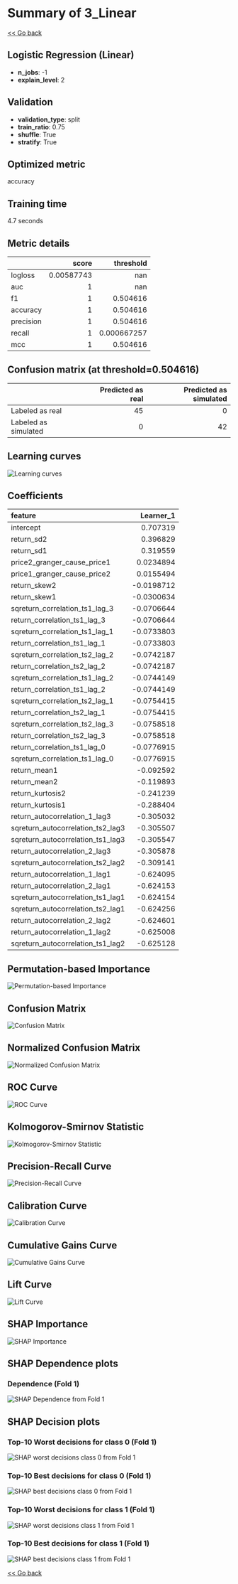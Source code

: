 # Summary of 3_Linear

[<< Go back](../README.md)


## Logistic Regression (Linear)
- **n_jobs**: -1
- **explain_level**: 2

## Validation
 - **validation_type**: split
 - **train_ratio**: 0.75
 - **shuffle**: True
 - **stratify**: True

## Optimized metric
accuracy

## Training time

4.7 seconds

## Metric details
|           |      score |     threshold |
|:----------|-----------:|--------------:|
| logloss   | 0.00587743 | nan           |
| auc       | 1          | nan           |
| f1        | 1          |   0.504616    |
| accuracy  | 1          |   0.504616    |
| precision | 1          |   0.504616    |
| recall    | 1          |   0.000667257 |
| mcc       | 1          |   0.504616    |


## Confusion matrix (at threshold=0.504616)
|                      |   Predicted as real |   Predicted as simulated |
|:---------------------|--------------------:|-------------------------:|
| Labeled as real      |                  45 |                        0 |
| Labeled as simulated |                   0 |                       42 |

## Learning curves
![Learning curves](learning_curves.png)

## Coefficients
| feature                           |   Learner_1 |
|:----------------------------------|------------:|
| intercept                         |   0.707319  |
| return_sd2                        |   0.396829  |
| return_sd1                        |   0.319559  |
| price2_granger_cause_price1       |   0.0234894 |
| price1_granger_cause_price2       |   0.0155494 |
| return_skew2                      |  -0.0198712 |
| return_skew1                      |  -0.0300634 |
| sqreturn_correlation_ts1_lag_3    |  -0.0706644 |
| return_correlation_ts1_lag_3      |  -0.0706644 |
| sqreturn_correlation_ts1_lag_1    |  -0.0733803 |
| return_correlation_ts1_lag_1      |  -0.0733803 |
| sqreturn_correlation_ts2_lag_2    |  -0.0742187 |
| return_correlation_ts2_lag_2      |  -0.0742187 |
| sqreturn_correlation_ts1_lag_2    |  -0.0744149 |
| return_correlation_ts1_lag_2      |  -0.0744149 |
| sqreturn_correlation_ts2_lag_1    |  -0.0754415 |
| return_correlation_ts2_lag_1      |  -0.0754415 |
| sqreturn_correlation_ts2_lag_3    |  -0.0758518 |
| return_correlation_ts2_lag_3      |  -0.0758518 |
| return_correlation_ts1_lag_0      |  -0.0776915 |
| sqreturn_correlation_ts1_lag_0    |  -0.0776915 |
| return_mean1                      |  -0.092592  |
| return_mean2                      |  -0.119893  |
| return_kurtosis2                  |  -0.241239  |
| return_kurtosis1                  |  -0.288404  |
| return_autocorrelation_1_lag3     |  -0.305032  |
| sqreturn_autocorrelation_ts2_lag3 |  -0.305507  |
| sqreturn_autocorrelation_ts1_lag3 |  -0.305547  |
| return_autocorrelation_2_lag3     |  -0.305878  |
| sqreturn_autocorrelation_ts2_lag2 |  -0.309141  |
| return_autocorrelation_1_lag1     |  -0.624095  |
| return_autocorrelation_2_lag1     |  -0.624153  |
| sqreturn_autocorrelation_ts1_lag1 |  -0.624154  |
| sqreturn_autocorrelation_ts2_lag1 |  -0.624256  |
| return_autocorrelation_2_lag2     |  -0.624601  |
| return_autocorrelation_1_lag2     |  -0.625008  |
| sqreturn_autocorrelation_ts1_lag2 |  -0.625128  |


## Permutation-based Importance
![Permutation-based Importance](permutation_importance.png)
## Confusion Matrix

![Confusion Matrix](confusion_matrix.png)


## Normalized Confusion Matrix

![Normalized Confusion Matrix](confusion_matrix_normalized.png)


## ROC Curve

![ROC Curve](roc_curve.png)


## Kolmogorov-Smirnov Statistic

![Kolmogorov-Smirnov Statistic](ks_statistic.png)


## Precision-Recall Curve

![Precision-Recall Curve](precision_recall_curve.png)


## Calibration Curve

![Calibration Curve](calibration_curve_curve.png)


## Cumulative Gains Curve

![Cumulative Gains Curve](cumulative_gains_curve.png)


## Lift Curve

![Lift Curve](lift_curve.png)



## SHAP Importance
![SHAP Importance](shap_importance.png)

## SHAP Dependence plots

### Dependence (Fold 1)
![SHAP Dependence from Fold 1](learner_fold_0_shap_dependence.png)

## SHAP Decision plots

### Top-10 Worst decisions for class 0 (Fold 1)
![SHAP worst decisions class 0 from Fold 1](learner_fold_0_shap_class_0_worst_decisions.png)
### Top-10 Best decisions for class 0 (Fold 1)
![SHAP best decisions class 0 from Fold 1](learner_fold_0_shap_class_0_best_decisions.png)
### Top-10 Worst decisions for class 1 (Fold 1)
![SHAP worst decisions class 1 from Fold 1](learner_fold_0_shap_class_1_worst_decisions.png)
### Top-10 Best decisions for class 1 (Fold 1)
![SHAP best decisions class 1 from Fold 1](learner_fold_0_shap_class_1_best_decisions.png)

[<< Go back](../README.md)
